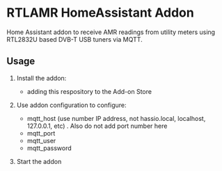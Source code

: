 # RTLAMR HomeAssistant Addon
Home Assistant addon to receive AMR readings from utility meters using RTL2832U based DVB-T USB tuners via MQTT. 

## Usage

 1. Install the addon:
    - adding this respository to the Add-on Store

 2. Use addon configuration to configure:
    - mqtt_host (use number IP address, not hassio.local, localhost, 127.0.0.1, etc) . Also do not add port number here
    - mqtt_port
    - mqtt_user
    - mqtt_password

 3. Start the addon
